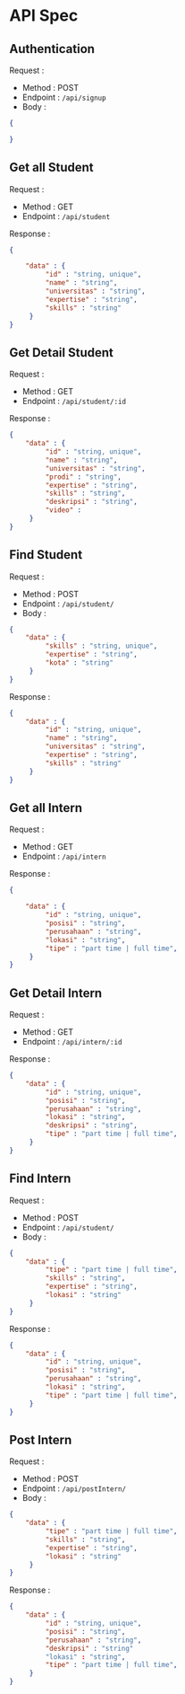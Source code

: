 # API Spec

## Authentication


Request :
- Method : POST
- Endpoint : `/api/signup`
- Body :

```json 
{

}
```

## Get all Student

Request :
- Method : GET
- Endpoint : `/api/student`

Response :

```json 
{

    "data" : {
         "id" : "string, unique",
         "name" : "string",
         "universitas" : "string",
         "expertise" : "string",
         "skills" : "string"
     }
}
```

## Get Detail Student

Request :
- Method : GET
- Endpoint : `/api/student/:id`

Response :

```json 
{
    "data" : {
         "id" : "string, unique",
         "name" : "string",
         "universitas" : "string",
         "prodi" : "string",
         "expertise" : "string",
         "skills" : "string",
         "deskripsi" : "string",
         "video" : 
     }
}
```

## Find Student

Request :
- Method : POST
- Endpoint : `/api/student/`
- Body :

```json 
{
    "data" : {
         "skills" : "string, unique",
         "expertise" : "string",
         "kota" : "string"
     }
}
```

Response :

```json 
{
    "data" : {
         "id" : "string, unique",
         "name" : "string",
         "universitas" : "string",
         "expertise" : "string",
         "skills" : "string"
     }
}
```

## Get all Intern

Request :
- Method : GET
- Endpoint : `/api/intern`

Response :

```json 
{

    "data" : {
         "id" : "string, unique",
         "posisi" : "string",
         "perusahaan" : "string",
         "lokasi" : "string",
         "tipe" : "part time | full time",
     }
}
```
## Get Detail Intern

Request :
- Method : GET
- Endpoint : `/api/intern/:id`

Response :

```json 
{
    "data" : {
         "id" : "string, unique",
         "posisi" : "string",
         "perusahaan" : "string",
         "lokasi" : "string",
         "deskripsi" : "string",
         "tipe" : "part time | full time",
     }
}
```

## Find Intern

Request :
- Method : POST
- Endpoint : `/api/student/`
- Body :

```json 
{
    "data" : {
         "tipe" : "part time | full time",
         "skills" : "string",
         "expertise" : "string",
         "lokasi" : "string"
     }
}
```

Response :

```json 
{
    "data" : {
         "id" : "string, unique",
         "posisi" : "string",
         "perusahaan" : "string",
         "lokasi" : "string",
         "tipe" : "part time | full time",
     }
}
```

## Post Intern

Request :
- Method : POST
- Endpoint : `/api/postIntern/`
- Body :

```json 
{
    "data" : {
         "tipe" : "part time | full time",
         "skills" : "string",
         "expertise" : "string",
         "lokasi" : "string"
     }
}
```

Response :

```json 
{
    "data" : {
         "id" : "string, unique",
         "posisi" : "string",
         "perusahaan" : "string",
         "deskripsi" : "string"
         "lokasi" : "string",
         "tipe" : "part time | full time",
     }
}
```


